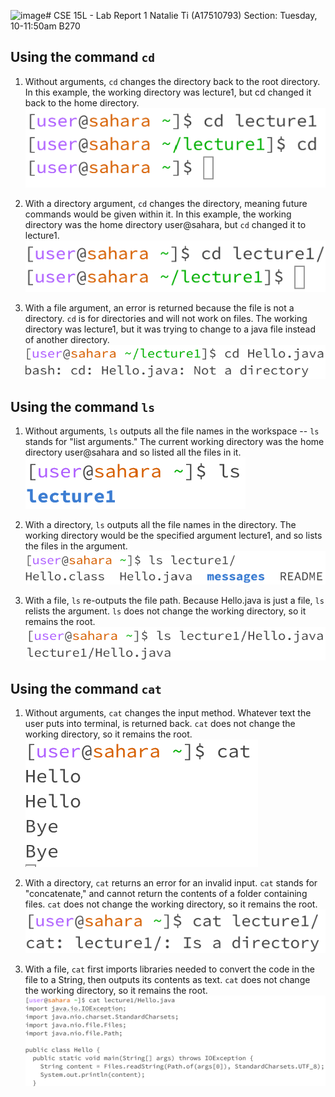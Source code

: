 ![image](https://github.com/nataliehti/cse15l-lab-reports/assets/146873462/a7034255-9e5a-4f1a-be27-612d333fa2b4)# CSE 15L - Lab Report 1
Natalie Ti (A17510793)
Section: Tuesday, 10-11:50am B270


## Using the command `cd`

1. Without arguments, `cd` changes the directory back to the root directory. In this example, the working directory was lecture1, but cd changed it back to the home directory. 
   ![cd1](cse15l-lab1-image1.1.png)
   
2. With a directory argument, `cd` changes the directory, meaning future commands would be given within it. In this example, the working directory was the home directory user@sahara, but `cd` changed it to lecture1. 
   ![cd2](cse15l-lab1-image1.2.png)
   
5. With a file argument, an error is returned because the file is not a directory. `cd` is for directories and will not work on files. The working directory was lecture1, but it was trying to change to a java file instead of another directory.   
  ![cd3](cse15l-lab1-image1.3.png)


 
## Using the command `ls`

1. Without arguments, `ls` outputs all the file names in the workspace -- `ls` stands for "list arguments." The current working directory was the home directory user@sahara and so listed all the files in it. 
   ![ls1](cse15l-lab1-image2.1.png)  
     
2. With a directory, `ls` outputs all the file names in the directory. The working directory would be the specified argument lecture1, and so lists the files in the argument. 
   ![ls2](cse15l-lab1-image2.2.png)  
  
3. With a file, `ls` re-outputs the file path. Because Hello.java is just a file, `ls` relists the argument. `ls` does not change the working directory, so it remains the root.  
   ![ls3](cse15l-lab1-image2.3.png)


  
## Using the command `cat`

1. Without arguments, `cat` changes the input method. Whatever text the user puts into terminal, is returned back. `cat` does not change the working directory, so it remains the root.  
   ![cat1](cse15l-lab1-image3.1.png)  
  
2. With a directory, `cat` returns an error for an invalid input. `cat` stands for "concatenate," and cannot return the contents of a folder containing files. `cat` does not change the working directory, so it remains the root.  
   ![cat2](cse15l-lab1-image3.2.png)  
  
3. With a file, `cat` first imports libraries needed to convert the code in the file to a String, then outputs its contents as text. `cat` does not change the working directory, so it remains the root.    
   ![cat3](cse15l-lab1-image3.3.png)
